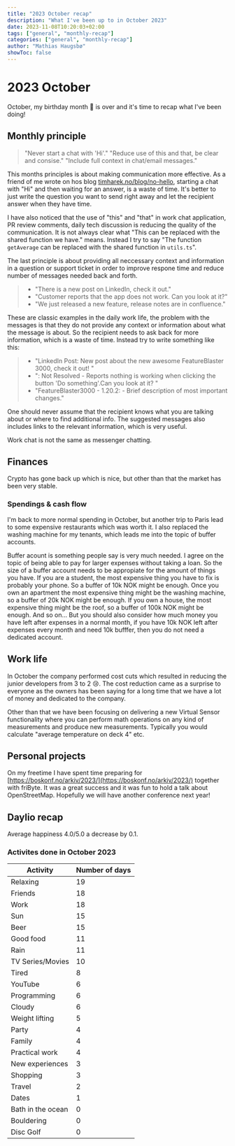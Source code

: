 ```yaml
---
title: "2023 October recap"
description: "What I've been up to in October 2023"
date: 2023-11-08T10:20:03+02:00
tags: ["general", "monthly-recap"]
categories: ["general", "monthly-recap"]
author: "Mathias Haugsbø"
showToc: false
---
```


# 2023 October

October, my birthday month 🎉 is over and it's time to recap what I've been doing!

## Monthly principle

> "Never start a chat with 'Hi'."
> "Reduce use of this and that, be clear and consise."
> "Include full context in chat/email messages."

This months principles is about making communication more effective.
As a friend of me wrote on hos blog [timharek.no/blog/no-hello](https://timharek.no/blog/no-hello), starting a chat with "Hi" and then waiting for an answer, is a waste of time. It's better to just write the question you want to send right away and let the recipient answer when they have time.

I have also noticed that the use of "this" and "that" in work chat application, PR review comments, daily tech discussion is reducing the quality of the communication.
It is not always clear what "This can be replaced with the shared function we have." means. Instead I try to say "The function `getAverage` can be replaced with the shared function in `utils.ts`".

The last principle is about providing all neccessary context and information in a question or support ticket in order to improve respone time and reduce number of messages needed back and forth.

> - "There is a new post on LinkedIn, check it out."
> - "Customer reports that the app does not work. Can you look at it?"
> - "We just released a new feature, release notes are in confluence."

These are classic examples in the daily work life, the problem with the messages is that they do not provide any context or information about what the message is about. So the recipient needs to ask back for more information, which is a waste of time. Instead try to write something like this:

> - "LinkedIn Post: New post about the new awesome FeatureBlaster 3000, check it out! <Link to Post>"
> - "<CustomerName>: Not Resolved - Reports nothing is working when clicking the button 'Do something'.Can you look at it? <URL to support Ticket>"
> - "FeatureBlaster3000 - 1.20.2: <ReleaseNotes-URL> - Brief description of most important changes."

One should never assume that the recipient knows what you are talking about or where to find additional info. The suggested messages also includes links to the relevant information, which is very useful.

Work chat is not the same as messenger chatting.

## Finances

Crypto has gone back up which is nice, but other than that the market has been very stable.

### Spendings & cash flow

I'm back to more normal spending in October, but another trip to Paris lead to some expensive restaurants which was worth it. I also replaced the washing machine for my tenants, which leads me into the topic of buffer accounts.

Buffer acount is something people say is very much needed. I agree on the topic of being able to pay for larger expenses without taking a loan. So the size of a buffer account needs to be appropiate for the amount of things you have. If you are a student, the most expensive thing you have to fix is probably your phone. So a buffer of 10k NOK might be enough. Once you own an apartment the most expensive thing might be the washing machine, so a buffer of 20k NOK might be enough. If you own a house, the most expensive thing might be the roof, so a buffer of 100k NOK might be enough. And so on... But you should also consider how much money you have left after expenses in a normal month, if you have 10k NOK left after expenses every month and need 10k bufffer, then you do not need a dedicated account.

## Work life

In October the company performed cost cuts which resulted in reducing the junior developers from 3 to 2 😢. The cost reduction came as a surprise to everyone as the owners has been saying for a long time that we have a lot of money and dedicated to the company.

Other than that we have been focusing on delivering a new Virtual Sensor functionality where you can perform math operations on any kind of measurements and produce new measurements. Typically you would calculate "average temperature on deck 4" etc.

## Personal projects

On my freetime I have spent time preparing for [https://boskonf.no/arkiv/2023/](https://boskonf.no/arkiv/2023/) together with friByte. It was a great success and it was fun to hold a talk about OpenStreetMap. Hopefully we will have another conference next year!

## Daylio recap

Average happiness 4.0/5.0 a decrease by 0.1.

### Activites done in October 2023

| Activity          | Number of days |
| ----------------- | -------------- |
| Relaxing          | 19             |
| Friends           | 18             |
| Work              | 18             |
| Sun               | 15             |
| Beer              | 15             |
| Good food         | 11             |
| Rain              | 11             |
| TV Series/Movies  | 10             |
| Tired             | 8              |
| YouTube           | 6              |
| Programming       | 6              |
| Cloudy            | 6              |
| Weight lifting    | 5              |
| Party             | 4              |
| Family            | 4              |
| Practical work    | 4              |
| New experiences   | 3              |
| Shopping          | 3              |
| Travel            | 2              |
| Dates             | 1              |
| Bath in the ocean | 0              |
| Bouldering        | 0              |
| Disc Golf         | 0              |

